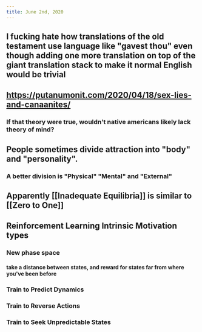 ```yaml
---
title: June 2nd, 2020
---
```


## I fucking hate how translations of the old testament use language like "gavest thou" even though adding one more translation on top of the giant translation stack to make it normal English would be trivial

## https://putanumonit.com/2020/04/18/sex-lies-and-canaanites/
### If that theory were true, wouldn't native americans likely lack theory of mind?

## People sometimes divide attraction into "body" and "personality".
### A better division is "Physical" "Mental" and "External"

## Apparently [[Inadequate Equilibria]] is similar to [[Zero to One]]

## Reinforcement Learning Intrinsic Motivation types
### New phase space
#### take a distance between states, and reward for states far from where you've been before

### Train to Predict Dynamics

### Train to Reverse Actions

### Train to Seek Unpredictable States
